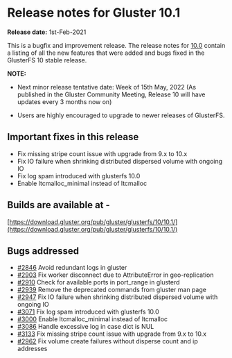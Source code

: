 # Release notes for Gluster 10.1

**Release date:** 1st-Feb-2021

This is a bugfix and improvement release. The release notes for [10.0](10.0.md) contain a listing of all the new features that were added and bugs fixed in the GlusterFS 10 stable release.

**NOTE:**

- Next minor release tentative date: Week of 15th May, 2022
  (As published in the Gluster Community Meeting, Release 10 will have updates every 3 months now on)

- Users are highly encouraged to upgrade to newer releases of GlusterFS.

## Important fixes in this release
- Fix missing stripe count issue with upgrade from 9.x to 10.x
- Fix IO failure when shrinking distributed dispersed volume with ongoing IO
- Fix log spam introduced with glusterfs 10.0
- Enable ltcmalloc_minimal instead of ltcmalloc

## Builds are available at -
[https://download.gluster.org/pub/gluster/glusterfs/10/10.1/](https://download.gluster.org/pub/gluster/glusterfs/10/10.1/)

## Bugs addressed
- [#2846](https://github.com/gluster/glusterfs/issues/2846) Avoid redundant logs in gluster
- [#2903](https://github.com/gluster/glusterfs/issues/2903) Fix worker disconnect due to AttributeError in geo-replication
- [#2910](https://github.com/gluster/glusterfs/issues/2910) Check for available ports in port_range in glusterd
- [#2939](https://github.com/gluster/glusterfs/issues/2939) Remove the deprecated commands from gluster man page
- [#2947](https://github.com/gluster/glusterfs/issues/2947) Fix IO failure when shrinking distributed dispersed volume with ongoing IO
- [#3071](https://github.com/gluster/glusterfs/issues/3071) Fix log spam introduced with glusterfs 10.0
- [#3000](https://github.com/gluster/glusterfs/issues/3000) Enable ltcmalloc_minimal instead of ltcmalloc
- [#3086](https://github.com/gluster/glusterfs/issues/3086) Handle excessive log in case dict is NUL
- [#3133](https://github.com/gluster/glusterfs/issues/3066) Fix missing stripe count issue with upgrade from 9.x to 10.x
- [#2962](https://github.com/gluster/glusterfs/issues/3066) Fix volume create failures without disperse count and ip addresses

